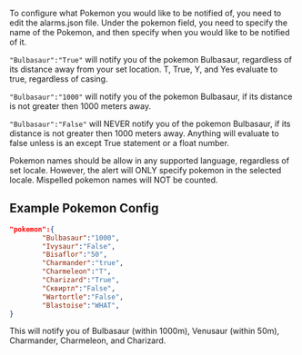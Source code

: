 To configure what Pokemon you would like to be notified of, you need to edit the alarms.json file. Under the pokemon field, you need to specify the name of the Pokemon, and then specify when you would like to be notified of it.

`"Bulbasaur":"True"` will notify you of the pokemon Bulbasaur, regardless of its distance away from your set location. T, True, Y, and Yes evaluate to true, regardless of casing.

`"Bulbasaur":"1000"` will notify you of the pokemon Bulbasaur, if its distance is not greater then 1000 meters away. 

`"Bulbasaur":"False"` will NEVER notify you of the pokemon Bulbasaur, if its distance is not greater then 1000 meters away. Anything will evaluate to false unless is an except True statement or a float number.

Pokemon names should be allow in any supported language, regardless of set locale. However, the alert will ONLY specify pokemon in the selected locale. Mispelled pokemon names will NOT be counted.

## Example Pokemon Config 
```json
"pokemon":{
		"Bulbasaur":"1000",
		"Ivysaur":"False",
		"Bisaflor":"50",
		"Charmander":"true",
		"Charmeleon":"T",
		"Charizard":"True",
		"Сквиртл":"False",
		"Wartortle":"False",
		"Blastoise":"WHAT",
}
```

This will notify you of Bulbasaur (within 1000m), Venusaur (within 50m), Charmander, Charmeleon, and Charizard. 
